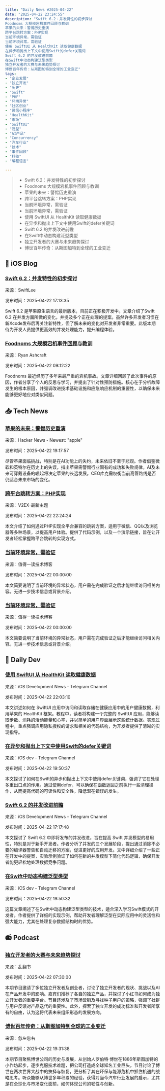 ```yaml
---
title: "Daily News #2025-04-22"
date: "2025-04-22 23:24:55"
description: "Swift 6.2：并发特性的初步探讨
Foodnoms 大规模宕机事件回顾与教训
苹果的未来：警惕历史重演
跨平台跳转方案：PHP实现
当前环境异常，需验证
当前环境异常，需验证
使用 SwiftUI 从 HealthKit 读取健康数据
在异步和抛出上下文中使用Swift的defer关键词
Swift 6.2 的并发改进前瞻
在Swift中动态构建泛型类型
独立开发者的大赛与未来趋势探讨
博世百年传奇：从斯图加特到全球的工业变迁"
tags: 
- "企业发展"
- "独立开发"
- "历史"
- "Swift"
- "PHP"
- "环境异常"
- "社区创业"
- "微信小程序"
- "HealthKit"
- "市场"
- "SwiftUI"
- "泛型"
- "AI产品"
- "Concurrency"
- "汽车行业"
- "技术"
- "事件回顾"
- "科技"
- "编程语言"

---
```


> - Swift 6.2：并发特性的初步探讨
> - Foodnoms 大规模宕机事件回顾与教训
> - 苹果的未来：警惕历史重演
> - 跨平台跳转方案：PHP实现
> - 当前环境异常，需验证
> - 当前环境异常，需验证
> - 使用 SwiftUI 从 HealthKit 读取健康数据
> - 在异步和抛出上下文中使用Swift的defer关键词
> - Swift 6.2 的并发改进前瞻
> - 在Swift中动态构建泛型类型
> - 独立开发者的大赛与未来趋势探讨
> - 博世百年传奇：从斯图加特到全球的工业变迁

## 🍎 iOS Blog

### [Swift 6.2：并发特性的初步探讨](https://www.avanderlee.com/concurrency/swift-6-2-concurrency-changes/)

来源：SwiftLee

发布时间：2025-04-22 17:13:35

Swift 6.2 是苹果原生语言的最新版本，目前正在积极开发中。文章介绍了Swift 6.2 在并发方面所做的变化，并提及多个正在处理的提案。虽然许多开发者习惯在新Xcode发布后再关注新特性，但了解未来的变化对开发者非常重要。此版本期待为开发人员提供更高效的并发处理能力，提升编程体验。

### [Foodnoms 大规模宕机事件回顾与教训](https://ryanashcraft.com/april-14-2025-foodnoms-outage-postmortem/)

来源：Ryan Ashcraft

发布时间：2025-04-22 09:12:22

Foodnoms 最近经历了多年来最严重的宕机事故。文章详细回顾了此次事件的原因，作者分享了个人的反思与学习，并提出了针对性预防措施。核心在于分析故障发生的根本原因，并强调改进技术基础设施和应急响应机制的重要性，以确保未来能够更好地应对类似问题。

## 📥 Tech News

### [苹果的未来：警惕历史重演](https://stratechery.com/2025/apple-and-the-ghosts-of-companies-past/)

来源：Hacker News - Newest: "apple"

发布时间：2025-04-22 19:17:57

尽管苹果面临挑战，特别是在AI功能上的失约，未来依旧不至于悲观。作者借鉴微软和英特尔在历史上的失误，指出苹果需警惕行业固有的成功和失败规律。AI及未来可穿戴设备的崛起将决定苹果的长远发展，CEO库克需权衡当前高管路线是否仍适合未来市场的变化。

### [跨平台跳转方案：PHP实现](https://www.v2ex.com/t/1127390)

来源：V2EX-最新主题

发布时间：2025-04-22 22:24:24

本文介绍了如何通过PHP实现全平台兼容的跳转方案，适用于微信、QQ以及浏览器等多种场景，以提高用户体验。提供了代码示例，以及一个演示链接，旨在让开发者轻松掌握跨平台跳转的实现方式。

### [当前环境异常，需验证](https://mp.weixin.qq.com/s/8hapOXkxcDZZHvcS_vDodQ)

来源：值得一读技术博客

发布时间：2025-04-22 00:00:00

本文简要说明了当前环境的异常状态，用户需在完成验证之后才能继续访问相关内容。无进一步技术信息或背景介绍。

### [当前环境异常，需验证](https://mp.weixin.qq.com/s/coKzYF2z43o8CiI1Vd7bBA)

来源：值得一读技术博客

发布时间：2025-04-22 00:00:00

本文简要说明了当前环境的异常状态，用户需在完成验证之后才能继续访问相关内容。无进一步技术信息或背景介绍。

## 💾 Daily Dev

### [使用 SwiftUI 从 HealthKit 读取健康数据](https://www.createwithswift.com/reading-data-from-healthkit-in-a-swiftui-app/)

来源：iOS Development News - Telegram Channel

发布时间：2025-04-22 22:03:10

本文讲述如何在 SwiftUI 应用中访问和读取存储在健康应用中的用户健康数据，利用苹果的 HealthKit 框架。教程中，读者将构建一个完整的 SwiftUI 应用，能够读取步数、消耗的活动能量和心率，并以简单的用户界面展示这些统计数据。实现过程中，重点强调应用隐私授权的请求和相关的代码结构，为开发者提供了清晰的实现指导。

### [在异步和抛出上下文中使用Swift的defer关键词](https://t.me/iosdevio/5999)

来源：iOS dev - Telegram Channel

发布时间：2025-04-22 19:50:37

本文探讨了如何在Swift的异步和抛出上下文中使用defer关键词，强调了它在处理多重出口点的作用。通过使用defer，可以确保在函数返回之前执行一些清理操作，从而提高代码的可读性和安全性，降低潜在错误的发生。

### [Swift 6.2 的并发改进前瞻](https://www.avanderlee.com/concurrency/swift-6-2-concurrency-changes/)

来源：iOS Development News - Telegram Channel

发布时间：2025-04-22 17:17:48

本文探讨了 Swift 6.2 中即将发布的并发改进，旨在提高 Swift 并发模型的易用性，特别是对于新手开发者。作者分析了并发的三个发展阶段，提出通过消除不必要的编译器警告和自动迁移的方案，促进更好的应用开发。文中详细介绍了一些正在开发中的提案，实验示例验证了如何在新的并发模型下简化代码逻辑，确保开发者能更轻松地处理数据竞争问题。

### [在Swift中动态构建泛型类型](https://t.me/iosdevio/5998)

来源：iOS dev - Telegram Channel

发布时间：2025-04-22 19:50:32

这篇文章阐述了在Swift中动态构建泛型类型的技术，适合深入学习Swift模式的开发者。作者提供了详细的实现示例，帮助开发者理解泛型在实际应用中的灵活性和强大能力，尤其在处理复杂数据结构时的优势。

## 📻 Podcast

### [独立开发者的大赛与未来趋势探讨](https://www.xiaoyuzhoufm.com/episode/680691621f1db84a56c13cf8)

来源：乱翻书

发布时间：2025-04-22 07:30:00

本期节目邀请了多位独立开发者及创业者，讨论了独立开发者的现状、挑战以及AI在产品开发中的影响。嘉宾们推荐了各自的独立产品，并探讨了小红书如何成为独立开发者的重要平台。节目还涉及了市场营销及寻找种子用户的策略，强调了社群与用户反馈对产品迭代的重要性。此外，探索了独立开发的成功标准和开发者所享有的自由，认为这将代表未来组织形态的发展方向。

### [博世百年传奇：从斯图加特到全球的工业变迁](https://www.xiaoyuzhoufm.com/episode/68077c778aed253fa3da24d6)

来源：忽左忽右

发布时间：2025-04-22 19:31:38

本期节目聚焦博世公司的历史与发展，从创始人罗伯特·博世在1886年斯图加特的小作坊起步，逐步克服技术难题，把公司打造成全球知名工业巨头。节目讨论了博世在两次世界大战中的抉择与恢复，更分析了其在环保与能源危机中抓住机遇的战略思考。听众能够从博世多年积累的经验，获得对当今汽车行业发展的启示，尤其是在全球化与市场变化面前，如何体现公司的韧性与创新。
